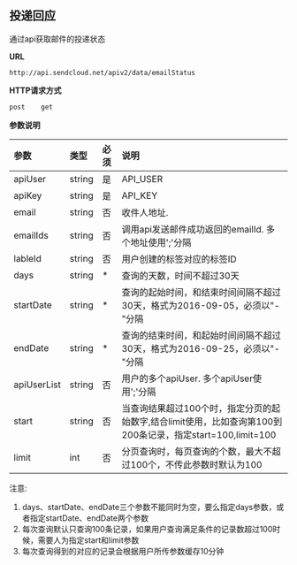 
## 投递回应

通过api获取邮件的投递状态

**URL**
```  
http://api.sendcloud.net/apiv2/data/emailStatus
```
   
**HTTP请求方式** 
```bash
post    get
```

**参数说明**    

|参数|类型|必须|说明|
|:---|:---|:---|:---|
|apiUser|string|是|API_USER|
|apiKey|string|是|API_KEY|
|email|string|否|收件人地址.   
|emailIds|string|否|调用api发送邮件成功返回的emailId. 多个地址使用';'分隔 
|lableId|string|否|用户创建的标签对应的标签ID  
|days|string|*|查询的天数，时间不超过30天 
|startDate|string|*|查询的起始时间，和结束时间间隔不超过30天，格式为2016-09-05，必须以"-"分隔 
|endDate|string|*|查询的结束时间，和起始时间间隔不超过30天，格式为2016-09-25，必须以"-"分隔  
|apiUserList|string|否|用户的多个apiUser. 多个apiUser使用';'分隔  
|start|string|否|当查询结果超过100个时，指定分页的起始数字,结合limit使用，比如查询第100到200条记录，指定start=100,limit=100  
|limit|int|否|分页查询时，每页查询的个数，最大不超过100个，不传此参数时默认为100 


注意:

1. days、startDate、endDate三个参数不能同时为空，要么指定days参数，或者指定startDate、endDate两个参数 
2. 每次查询默认只查询100条记录，如果用户查询满足条件的记录数超过100时候，需要人为指定start和limit参数
3. 每次查询得到的对应的记录会根据用户所传参数缓存10分钟



